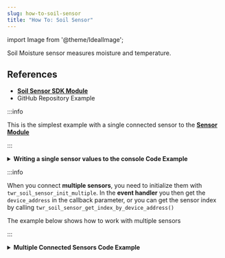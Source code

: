 ```yaml
---
slug: how-to-soil-sensor
title: "How To: Soil Sensor"
---
```

import Image from '@theme/IdealImage';

Soil Moisture sensor measures moisture and temperature.

## References
- [**Soil Sensor SDK Module**](https://sdk.hardwario.com/group__twr__soil__sensor.html)
- GitHub Repository Example

:::info

This is the simplest example with a single connected sensor to the [**Sensor Module**](../../hardware-modules/about-soil-sensor.md)

:::

<details><summary><b>Writing a single sensor values to the console Code Example</b></summary>
<p>

  ```c showLineNumbers
  #include <application.h>

  // Soil sensor instance
  twr_soil_sensor_t soil_sensor;

  void soil_sensor_event_handler(twr_soil_sensor_t *self, uint64_t device_address, twr_soil_sensor_event_t event, void *event_param)
  {
      if (event == TWR_SOIL_SENSOR_EVENT_UPDATE)
      {
          uint16_t moisture;
          float temperature;

          twr_soil_sensor_get_cap_raw(self, device_address, &moisture);
          twr_soil_sensor_get_temperature_celsius(self, device_address, &temperature);
          twr_log_debug("Moisture: %d\tTemperature %.2f", moisture, temperature);
      }
  }

  void application_init(void)
  {
      twr_log_init(TWR_LOG_LEVEL_DUMP, TWR_LOG_TIMESTAMP_ABS);

      // Initialize soil sensor
      twr_soil_sensor_init(&soil_sensor);
      twr_soil_sensor_set_event_handler(&soil_sensor, soil_sensor_event_handler, NULL);
      twr_soil_sensor_set_update_interval(&soil_sensor, 1000);
  }
  ```

</p>
</details>

:::info

When you connect **multiple sensors**, you need to initialize them with `twr_soil_sensor_init_multiple`. In the **event handler** you then get the `device_address` in the callback parameter, or you can get the sensor index by calling `twr_soil_sensor_get_index_by_device_address()`

The example below shows how to work with multiple sensors

:::

<details><summary><b>Multiple Connected Sensors Code Example</b></summary>
<p>

  ```c showLineNumbers
  #include <application.h>

  #define MAX_SOIL_SENSORS                    5

  // Sensors array
  twr_soil_sensor_sensor_t sensors[MAX_SOIL_SENSORS];

  void soil_sensor_event_handler(twr_soil_sensor_t *self, uint64_t device_address, twr_soil_sensor_event_t event, void *event_param)
  {
      if (event == TWR_SOIL_SENSOR_EVENT_UPDATE)
      {
          int index = twr_soil_sensor_get_index_by_device_address(self, device_address);
    }
  }

  void application_init(void)
  {
      // Initialize soil sensors
      twr_soil_sensor_init_multiple(&soil_sensor, sensors, MAX_SOIL_SENSORS);
      twr_soil_sensor_set_event_handler(&soil_sensor, soil_sensor_event_handler, NULL);
      twr_soil_sensor_set_update_interval(&soil_sensor, SENSOR_UPDATE_SERVICE_INTERVAL);

  }
  ```

</p>
</details>

